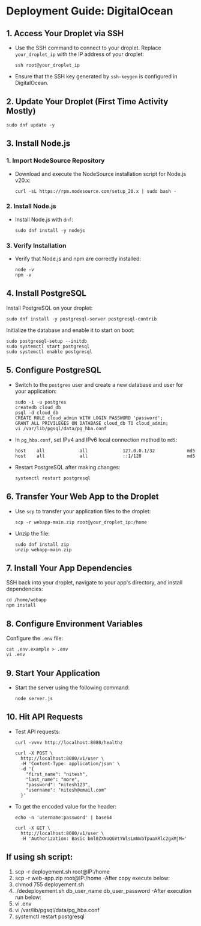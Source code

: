 # Deployment Guide: DigitalOcean

## 1. Access Your Droplet via SSH

- Use the SSH command to connect to your droplet. Replace `your_droplet_ip` with the IP address of your droplet:

  ```
  ssh root@your_droplet_ip
  ```

- Ensure that the SSH key generated by `ssh-keygen` is configured in DigitalOcean.

## 2. Update Your Droplet (First Time Activity Mostly)

```
sudo dnf update -y
```

## 3. Install Node.js

### 1. Import NodeSource Repository

- Download and execute the NodeSource installation script for Node.js v20.x:

  ```
  curl -sL https://rpm.nodesource.com/setup_20.x | sudo bash -
  ```

### 2. Install Node.js

- Install Node.js with `dnf`:

  ```
  sudo dnf install -y nodejs
  ```

### 3. Verify Installation

- Verify that Node.js and npm are correctly installed:

  ```
  node -v
  npm -v
  ```

## 4. Install PostgreSQL

Install PostgreSQL on your droplet:

```
sudo dnf install -y postgresql-server postgresql-contrib
```

Initialize the database and enable it to start on boot:

```
sudo postgresql-setup --initdb
sudo systemctl start postgresql
sudo systemctl enable postgresql
```

## 5. Configure PostgreSQL

- Switch to the `postgres` user and create a new database and user for your application:

  ```
  sudo -i -u postgres
  createdb cloud_db
  psql -d cloud_db
  CREATE ROLE cloud_admin WITH LOGIN PASSWORD 'password';
  GRANT ALL PRIVILEGES ON DATABASE cloud_db TO cloud_admin;
  vi /var/lib/pgsql/data/pg_hba.conf
  ```

- In `pg_hba.conf`, set IPv4 and IPv6 local connection method to `md5`:

  ```plaintext
  host    all             all             127.0.0.1/32            md5
  host    all             all             ::1/128                 md5
  ```

- Restart PostgreSQL after making changes:

  ```
  systemctl restart postgresql
  ```

## 6. Transfer Your Web App to the Droplet

- Use `scp` to transfer your application files to the droplet:

  ```
  scp -r webapp-main.zip root@your_droplet_ip:/home
  ```

- Unzip the file:

  ```
  sudo dnf install zip
  unzip webapp-main.zip
  ```

## 7. Install Your App Dependencies

SSH back into your droplet, navigate to your app's directory, and install dependencies:

```
cd /home/webapp
npm install
```

## 8. Configure Environment Variables

Configure the `.env` file:

```
cat .env.example > .env
vi .env
```

## 9. Start Your Application

- Start the server using the following command:

  ```
  node server.js
  ```

## 10. Hit API Requests

- Test API requests:

  ```
  curl -vvvv http://localhost:8080/healthz
  ```

  ```
  curl -X POST \
    http://localhost:8080/v1/user \
    -H 'Content-Type: application/json' \
    -d '{
      "first_name": "nitesh",
      "last_name": "more",
      "password": "nitesh123",
      "username": "nitesh@email.com"
    }'
  ```

- To get the encoded value for the header:

  ```
  echo -n 'username:password' | base64
  ```

  ```
  curl -X GET \
    http://localhost:8080/v1/user \
    -H 'Authorization: Basic bml0ZXNoQGVtYWlsLmNvbTpuaXRlc2gxMjM='
  ```

## If using sh script:
1. scp -r deployement.sh root@IP:/home
2. scp -r web-app.zip root@IP:/home
    -After copy execute below:
3. chmod 755 deployement.sh
4. ./dedeployement.sh db_user_name db_user_password
   -After execution run below:
5. vi .env
6. vi /var/lib/pgsql/data/pg_hba.conf
7. systemctl restart postgresql
   
